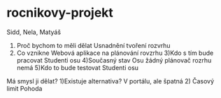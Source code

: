 # rocnikovy-projekt
Sidd, Nela, Matyáš

1) Proč bychom to měli dělat
Usnadnění tvoření rozvrhu
2) Co vznikne
Webová aplikace na plánování rovzrhu
3)Kdo s tím bude pracovat
Studenti osu
4)Současný stav
Osu žádný plánovač rozrhu nemá
5)Kdo to bude testovat
Studenti osu

Má smysl ji dělat?
1)Existuje alternativa?
V portálu, ale špatná
2) Časový limit
Pohoda
